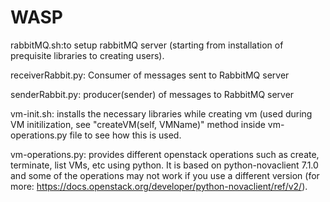 # WASP

rabbitMQ.sh:to setup rabbitMQ server (starting from installation of prequisite libraries to creating users).

receiverRabbit.py: Consumer of messages sent to RabbitMQ server

senderRabbit.py: producer(sender) of messages to RabbitMQ server

vm-init.sh: installs the necessary libraries while creating vm (used during VM initilization, see "createVM(self, VMName)" method inside vm-operations.py file to see how this is used.

vm-operations.py: provides different openstack operations such as create, terminate, list VMs, etc using python. It is based on python-novaclient 7.1.0 and some of the operations may not work if you use a different version (for more: https://docs.openstack.org/developer/python-novaclient/ref/v2/).
